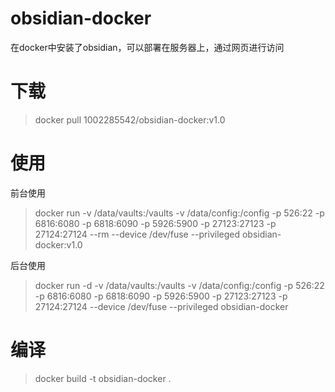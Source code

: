 # obsidian-docker
在docker中安装了obsidian，可以部署在服务器上，通过网页进行访问

# 下载
>docker pull 1002285542/obsidian-docker:v1.0

# 使用
前台使用
>docker run -v /data/vaults:/vaults -v /data/config:/config -p 526:22 -p 6816:6080 -p 6818:6090 -p 5926:5900 -p 27123:27123 -p 27124:27124 --rm --device /dev/fuse --privileged obsidian-docker:v1.0

后台使用
>docker run -d -v /data/vaults:/vaults -v /data/config:/config -p 526:22 -p 6816:6080 -p 6818:6090 -p 5926:5900 -p 27123:27123 -p 27124:27124 --device /dev/fuse --privileged obsidian-docker

# 编译
>docker build -t obsidian-docker .


